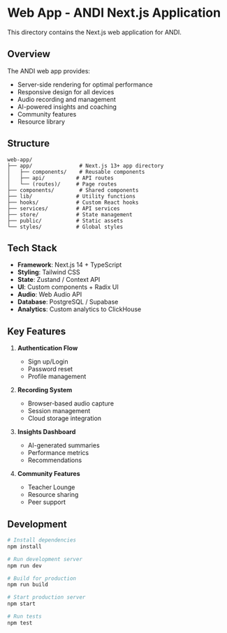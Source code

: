# Web App - ANDI Next.js Application

This directory contains the Next.js web application for ANDI.

## Overview

The ANDI web app provides:
- Server-side rendering for optimal performance
- Responsive design for all devices
- Audio recording and management
- AI-powered insights and coaching
- Community features
- Resource library

## Structure

```
web-app/
├── app/               # Next.js 13+ app directory
│   ├── components/    # Reusable components
│   ├── api/          # API routes
│   └── (routes)/     # Page routes
├── components/        # Shared components
├── lib/              # Utility functions
├── hooks/            # Custom React hooks
├── services/         # API services
├── store/            # State management
├── public/           # Static assets
└── styles/           # Global styles
```

## Tech Stack

- **Framework**: Next.js 14 + TypeScript
- **Styling**: Tailwind CSS
- **State**: Zustand / Context API
- **UI**: Custom components + Radix UI
- **Audio**: Web Audio API
- **Database**: PostgreSQL / Supabase
- **Analytics**: Custom analytics to ClickHouse

## Key Features

1. **Authentication Flow**
   - Sign up/Login
   - Password reset
   - Profile management

2. **Recording System**
   - Browser-based audio capture
   - Session management
   - Cloud storage integration

3. **Insights Dashboard**
   - AI-generated summaries
   - Performance metrics
   - Recommendations

4. **Community Features**
   - Teacher Lounge
   - Resource sharing
   - Peer support

## Development

```bash
# Install dependencies
npm install

# Run development server
npm run dev

# Build for production
npm run build

# Start production server
npm start

# Run tests
npm test
```